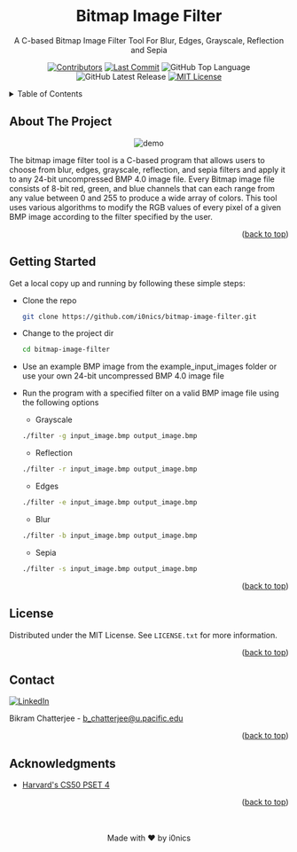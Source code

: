 <div id="top"></div>
  
<div align="center">
  <br>
  
  # Bitmap Image Filter
  A C-based Bitmap Image Filter Tool For Blur, Edges, Grayscale, Reflection and Sepia
  
  [![Contributors][contributors-shield]][contributors-url]
  [![Last Commit][last-commit-shield]][last-commit-url]
  ![GitHub Top Language][shield-github-top-language]
  ![GitHub Latest Release][shield-github-latest-release]
  [![MIT License][license-shield]][license-url]
</div>

<!-- TABLE OF CONTENTS -->
<details id="table_of_contents">
  <summary>Table of Contents</summary>

  - [About The Project](#about-the-project)
  - [Getting Started](#getting-started)
  - [License](#license)
  - [Contact](#contact)
  - [Acknowledgments](#acknowledgments)

</details>

<!-- ABOUT THE PROJECT -->
## About The Project

<div align="center">
  
  ![demo][demo] 
  
</div>

The bitmap image filter tool is a C-based program that allows users to choose from blur, edges, grayscale, reflection, and sepia filters and apply it to any 24-bit uncompressed BMP 4.0 image file. Every Bitmap image file consists of 8-bit red, green, and blue channels that can each range from any value between 0 and 255 to produce a wide array of colors. This tool uses various algorithms to modify the RGB values of every pixel of a given BMP image according to the filter specified by the user.

<p align="right">(<a href="#top">back to top</a>)</p>


<!-- GETTING STARTED -->
## Getting Started

Get a local copy up and running by following these simple steps:

* Clone the repo
   ```sh
   git clone https://github.com/i0nics/bitmap-image-filter.git
   ```
* Change to the project dir
   ```sh
   cd bitmap-image-filter
   ```
* Use an example BMP image from the example_input_images folder or use your own 24-bit uncompressed BMP 4.0 image file
* Run the program with a specified filter on a valid BMP image file using the following options

  * Grayscale

   ```sh
   ./filter -g input_image.bmp output_image.bmp
   ```
  * Reflection
  
   ```sh
   ./filter -r input_image.bmp output_image.bmp
   ```
   * Edges
    ```sh
   ./filter -e input_image.bmp output_image.bmp
   ```
   * Blur
    ```sh
   ./filter -b input_image.bmp output_image.bmp
   ```
   * Sepia
    ```sh
   ./filter -s input_image.bmp output_image.bmp
   ```
 

<p align="right">(<a href="#top">back to top</a>)</p>


                                
<!-- LICENSE -->
## License

Distributed under the MIT License. See `LICENSE.txt` for more information.

<p align="right">(<a href="#top">back to top</a>)</p>

                                
<!-- CONTACT -->
## Contact

  [![LinkedIn][linkedin-shield-bikram]][linkedin-url-bikram]

Bikram Chatterjee - b_chatterjee@u.pacific.edu

<p align="right">(<a href="#top">back to top</a>)</p>
                                
<!-- ACKNOWLEDGMENTS -->
## Acknowledgments

* [Harvard's CS50 PSET 4](https://cs50.harvard.edu/x/2022/psets/4/)


<p align="right">(<a href="#top">back to top</a>)</p>

<div align="center">
    <br><br>
    Made with ❤️ by i0nics
</div>


[contributors-shield]: https://img.shields.io/github/contributors/i0nics/bitmap-image-filter.svg?style=for-the-badge
[contributors-url]: https://github.com/i0nics/bitmap-image-filter/graphs/contributors
[demo]: demo/demo.gif
[issues-shield]: https://img.shields.io/github/issues/comp195/senior-project-spring-2022-autopath.svg?style=for-the-badge
[issues-url]: https://github.com/comp195/senior-project-spring-2022-autopath/issues
[last-commit-shield]: https://img.shields.io/github/last-commit/comp195/senior-project-spring-2022-autopath?style=for-the-badge
[last-commit-url]: https://img.shields.io/github/last-commit/comp195/senior-project-spring-2022-autopath?style=for-the-badge
[license-shield]: https://img.shields.io/github/license/i0nics/bitmap-image-filter.svg?style=for-the-badge
[license-url]: https://github.com/i0nics/bitmap-image-filter/blob/master/LICENSE.txt
[linkedin-shield-bikram]: https://img.shields.io/badge/-LinkedIn_(Bikram_C.)-black.svg?style=for-the-badge&logo=linkedin&colorB=555
[linkedin-url-bikram]: https://linkedin.com/in/bikramce
[product-screenshot]: images/screenshot.png
[shield-github-latest-release]: https://img.shields.io/github/v/release/i0nics/bitmap-image-filter?include_prereleases&logo=github&style=for-the-badge
[shield-github-top-language]: https://img.shields.io/github/languages/top/i0nics/bitmap-image-filter?logo=github&style=for-the-badge
